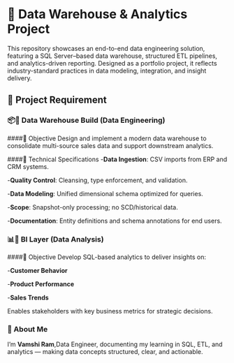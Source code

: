 # 🚀 Data Warehouse & Analytics Project

This repository showcases an end-to-end data engineering solution, featuring a SQL Server–based data warehouse, structured ETL pipelines, and analytics-driven reporting.
Designed as a portfolio project, it reflects industry-standard practices in data modeling, integration, and insight delivery.

## 🚀 Project Requirement

### 📦🏢 Data Warehouse Build (Data Engineering)

####🎯 Objective
Design and implement a modern data warehouse to consolidate multi-source sales data and support downstream analytics.

####📌 Technical Specifications
-**Data Ingestion**: CSV imports from ERP and CRM systems.

-**Quality Control**: Cleansing, type enforcement, and validation.

-**Data Modeling**: Unified dimensional schema optimized for queries.

-**Scope**: Snapshot-only processing; no SCD/historical data.

-**Documentation**: Entity definitions and schema annotations for end users.

### 📊🏢 BI Layer (Data Analysis)

####🎯 Objective
Develop SQL-based analytics to deliver insights on:

-**Customer Behavior**

-**Product Performance**

-**Sales Trends**

Enables stakeholders with key business metrics for strategic decisions.

### 👤 About Me
I’m **Vamshi Ram**,Data Engineer, documenting my learning in SQL, ETL, and analytics — making data concepts structured, clear, and actionable.
